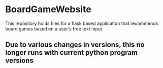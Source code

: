 # BoardGameWebsite

This repository holds files for a flask based application that recommends board games based on a user's free text input. 

## Due to various changes in versions, this no longer runs with current python program versions
